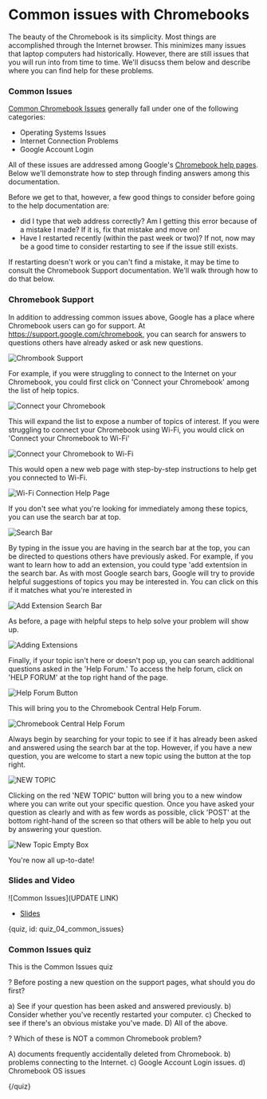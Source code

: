 # Common issues with Chromebooks

The beauty of the Chromebook is its simplicity. Most things are accomplished through the Internet browser. This minimizes many issues that laptop computers had historically. However, there are still issues that you will run into from time to time. We'll disucss them below and describe where you can find help for these problems. 

### Common Issues

[Common Chromebook Issues](https://support.google.com/chromebook/answer/4514391?hl=en) generally fall under one of the following categories:

* Operating Systems Issues
* Internet Connection Problems
* Google Account Login 

All of these issues are addressed among Google's [Chromebook help pages](https://support.google.com/chromebook/answer/4514391?hl=en). Below we'll demonstrate how to step through finding answers among this documentation.

Before we get to that, however, a few good things to consider before going to the help documentation are:

* did I type that web address correctly? Am I getting this error because of a mistake I made? If it is, fix that mistake and move on!
* Have I restarted recently (within the past week or two)? If not, now may be a good time to consider restarting to see if the issue still exists.

If restarting doesn't work or you can't find a mistake, it may be time to consult the Chromebook Support documentation. We'll walk through how to do that below.


### Chromebook Support

In addition to addressing common issues above, Google has a place where Chromebook users can go for support. At https://support.google.com/chromebook, you can search for answers to questions others have already asked or ask new questions.

![Chrombook Support](images/04_common_issues/04_gettingstarted_common_issues-3.png)

For example, if you were struggling to connect to the Internet on your Chromebook, you could first click on 'Connect your Chromebook' among the list of help topics.

![Connect your Chromebook](images/04_common_issues/04_gettingstarted_common_issues-4.png)

This will expand the list to expose a number of topics of interest. If you were struggling to connect your Chromebook using Wi-Fi, you would click on 'Connect your Chromebook to Wi-Fi'

![Connect your Chromebook to Wi-Fi](images/04_common_issues/04_gettingstarted_common_issues-5.png)

This would open a new web page with step-by-step instructions to help get you connected to Wi-Fi.

![Wi-Fi Connection Help Page](images/04_common_issues/04_gettingstarted_common_issues-6.png)

If you don't see what you're looking for immediately among these topics, you can use the search bar at top.

![Search Bar](images/04_common_issues/04_gettingstarted_common_issues-7.png)

By typing in the issue you are having in the search bar at the top, you can be directed to questions others have previously asked. For example, if you want to learn how to add an extension, you could type 'add extentsion in the search bar. As with most Google search bars, Google will try to provide helpful suggestions of topics you may be interested in. You can click on this if it matches what you're interested in

![Add Extension Search Bar](images/04_common_issues/04_gettingstarted_common_issues-8.png)

As before, a page with helpful steps to help solve your problem will show up. 

![Adding Extensions](images/04_common_issues/04_gettingstarted_common_issues-9.png)

Finally, if your topic isn't here or doesn't pop up, you can search additional questions asked in the 'Help Forum.' To access the help forum, click on 'HELP FORUM' at the top right hand of the page. 

![Help Forum Button](images/04_common_issues/04_gettingstarted_common_issues-10.png)

This will bring you to the Chromebook Central Help Forum.

![Chromebook Central Help Forum](images/04_common_issues/04_gettingstarted_common_issues-11.png)

Always begin by searching for your topic to see if it has already been asked and answered using the search bar at the top. However, if you have a new question, you are welcome to start a new topic using the button at the top right. 

![NEW TOPIC](images/04_common_issues/04_gettingstarted_common_issues-12.png)

Clicking on the red 'NEW TOPIC' button will bring you to a new window where you can write out your specific question. Once you have asked your question as clearly and with as few words as possible, click 'POST' at the bottom right-hand of the screen so that others will be able to help you out by answering your question.
 
![New Topic Empty Box](images/04_common_issues/04_gettingstarted_common_issues-13.png)

You're now all up-to-date!

### Slides and Video

![Common Issues](UPDATE LINK)

* [Slides](https://docs.google.com/presentation/d/1pAzLCi3qGonAlUi2uKTzSe5eIxgNPUjvOs8IQVNIRC8/edit?usp=sharing)


{quiz, id: quiz_04_common_issues}

### Common Issues quiz

This is the Common Issues quiz

? Before posting a new question on the support pages, what should you do first?

a) See if your question has been asked and answered previously.
b) Consider whether you've recently restarted your computer.
c) Checked to see if there's an obvious mistake you've made.
D) All of the above.

? Which of these is NOT a common Chromebook problem?

A) documents frequently accidentally deleted from Chromebook.
b) problems connecting to the Internet.
c) Google Account Login issues.
d) Chromebook OS issues


{/quiz}

